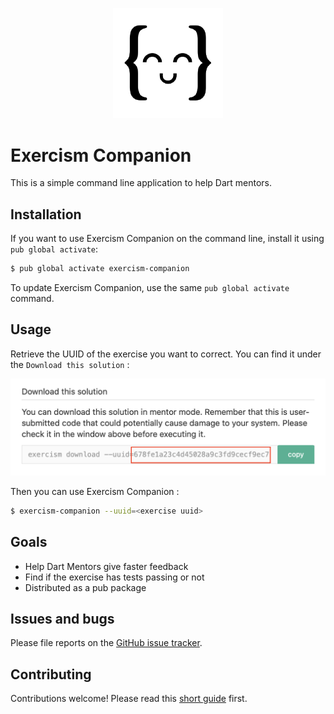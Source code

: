 <p align="center"><img width=35% src="https://github.com/Corentin-Leffy/Exercism-Companion/blob/master/exercism-logo.png?raw=true"></p>

# Exercism Companion

This is a simple command line application to help Dart mentors.

## Installation

If you want to use Exercism Companion on the command line, install it using `pub global activate`:

```bash
$ pub global activate exercism-companion
```

To update Exercism Companion, use the same `pub global activate` command.

## Usage

Retrieve the UUID of the exercise you want to correct. You can find it under the `Download this solution` :

![Find the UUID](find-uuid.png)

Then you can use Exercism Companion :

```bash
$ exercism-companion --uuid=<exercise uuid>
```

## Goals

- Help Dart Mentors give faster feedback
- Find if the exercise has tests passing or not
- Distributed as a pub package

## Issues and bugs

Please file reports on the [GitHub issue tracker](https://github.com/Corentin-Leffy/Exercism-Companion/issues).

## Contributing

Contributions welcome! Please read this [short guide](CONTRIBUTING.md) first.
